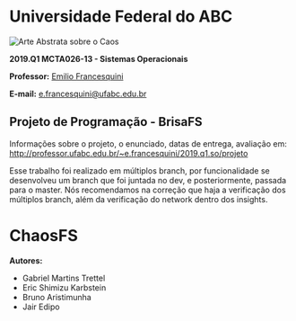 # Universidade Federal do ABC

![Arte Abstrata sobre o Caos](https://previews.123rf.com/images/fieryphoenix/fieryphoenix1511/fieryphoenix151102336/47729093-art-chaos-abstract-black-and-white-pattern-background.jpg)


**2019.Q1 MCTA026-13 - Sistemas Operacionais**

**Professor:** [Emilio Francesquini](http://professor.ufabc.edu.br/~e.francesquini)

**E-mail:** [e.francesquini@ufabc.edu.br](mailto:e.francesquini@ufabc.edu.br)

## Projeto de Programação - BrisaFS

Informações sobre o projeto, o enunciado, datas de entrega, avaliação em: http://professor.ufabc.edu.br/~e.francesquini/2019.q1.so/projeto

Esse trabalho foi realizado em múltiplos branch, por funcionalidade se desenvolveu um branch que foi juntada no dev, e posteriormente, passada para o master. Nós recomendamos na correção que haja a verificação dos múltiplos branch, além da verificação do network dentro dos insights.

# ChaosFS

**Autores:**
* Gabriel Martins Trettel
* Eric Shimizu Karbstein
* Bruno Aristimunha
* Jair Edipo
